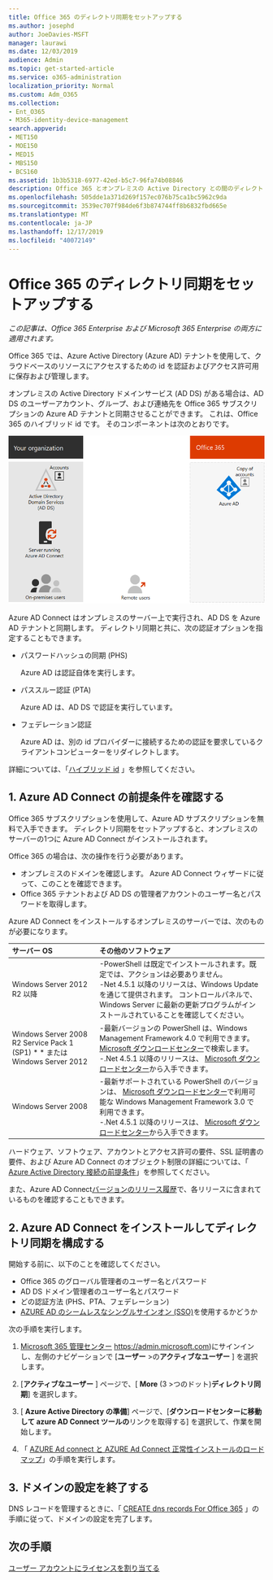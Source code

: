 ```yaml
---
title: Office 365 のディレクトリ同期をセットアップする
ms.author: josephd
author: JoeDavies-MSFT
manager: laurawi
ms.date: 12/03/2019
audience: Admin
ms.topic: get-started-article
ms.service: o365-administration
localization_priority: Normal
ms.custom: Adm_O365
ms.collection:
- Ent_O365
- M365-identity-device-management
search.appverid:
- MET150
- MOE150
- MED15
- MBS150
- BCS160
ms.assetid: 1b3b5318-6977-42ed-b5c7-96fa74b08846
description: Office 365 とオンプレミスの Active Directory との間のディレクトリ同期をセットアップする方法について説明します。
ms.openlocfilehash: 505dde1a371d269f157ec076b75ca1bc5962c9da
ms.sourcegitcommit: 3539ec707f984de6f3b874744ff8b6832fbd665e
ms.translationtype: MT
ms.contentlocale: ja-JP
ms.lasthandoff: 12/17/2019
ms.locfileid: "40072149"
---
```

# <a name="set-up-directory-synchronization-for-office-365"></a>Office 365 のディレクトリ同期をセットアップする

*この記事は、Office 365 Enterprise および Microsoft 365 Enterprise の両方に適用されます。*

Office 365 では、Azure Active Directory (Azure AD) テナントを使用して、クラウドベースのリソースにアクセスするための id を認証およびアクセス許可用に保存および管理します。 

オンプレミスの Active Directory ドメインサービス (AD DS) がある場合は、AD DS のユーザーアカウント、グループ、および連絡先を Office 365 サブスクリプションの Azure AD テナントと同期させることができます。 これは、Office 365 のハイブリッド id です。 そのコンポーネントは次のとおりです。

![Office 365 のディレクトリ同期のコンポーネント](./media/about-office-365-identity/hybrid-identity.png)

Azure AD Connect はオンプレミスのサーバー上で実行され、AD DS を Azure AD テナントと同期します。 ディレクトリ同期と共に、次の認証オプションを指定することもできます。

- パスワードハッシュの同期 (PHS)

  Azure AD は認証自体を実行します。

- パススルー認証 (PTA)

  Azure AD は、AD DS で認証を実行しています。

- フェデレーション認証

  Azure AD は、別の id プロバイダーに接続するための認証を要求しているクライアントコンピューターをリダイレクトします。

詳細については、「[ハイブリッド id](plan-for-directory-synchronization.md) 」を参照してください。
  
## <a name="1-review-prerequisites-for-azure-ad-connect"></a>1. Azure AD Connect の前提条件を確認する

Office 365 サブスクリプションを使用して、Azure AD サブスクリプションを無料で入手できます。 ディレクトリ同期をセットアップすると、オンプレミスのサーバーの1つに Azure AD Connect がインストールされます。
  
Office 365 の場合は、次の操作を行う必要があります。
  
- オンプレミスのドメインを確認します。 Azure AD Connect ウィザードに従って、このことを確認できます。
- Office 365 テナントおよび AD DS の管理者アカウントのユーザー名とパスワードを取得します。

Azure AD Connect をインストールするオンプレミスのサーバーでは、次のものが必要になります。
  
|**サーバー OS**|**その他のソフトウェア**|
|:-----|:-----|
|Windows Server 2012 R2 以降 | -PowerShell は既定でインストールされます。既定では、アクションは必要ありません。  <br> -Net 4.5.1 以降のリリースは、Windows Update を通じて提供されます。 コントロールパネルで、Windows Server に最新の更新プログラムがインストールされていることを確認してください。 |
|Windows Server 2008 R2 Service Pack 1 (SP1) * * または Windows Server 2012 | -最新バージョンの PowerShell は、Windows Management Framework 4.0 で利用できます。 [Microsoft ダウンロードセンター](https://go.microsoft.com/fwlink/p/?LinkId=717996)で検索します。  <br> -.Net 4.5.1 以降のリリースは、 [Microsoft ダウンロードセンター](https://go.microsoft.com/fwlink/p/?LinkId=717996)から入手できます。 |
|Windows Server 2008 | -最新サポートされている PowerShell のバージョンは、 [Microsoft ダウンロードセンター](https://go.microsoft.com/fwlink/p/?LinkId=717996)で利用可能な Windows Management Framework 3.0 で利用できます。  <br> -.Net 4.5.1 以降のリリースは、 [Microsoft ダウンロードセンター](https://go.microsoft.com/fwlink/p/?LinkId=717996)から入手できます。 |

ハードウェア、ソフトウェア、アカウントとアクセス許可の要件、SSL 証明書の要件、および Azure AD Connect のオブジェクト制限の詳細については、「 [Azure Active Directory 接続の前提条件](https://docs.microsoft.com/azure/active-directory/hybrid/how-to-connect-install-prerequisites)」を参照してください。
  
また、Azure AD Connect[バージョンのリリース履歴](https://docs.microsoft.com/azure/active-directory/hybrid/reference-connect-version-history)で、各リリースに含まれているものを確認することもできます。

## <a name="2-install-azure-ad-connect-and-configure-directory-synchronization"></a>2. Azure AD Connect をインストールしてディレクトリ同期を構成する

開始する前に、以下のことを確認してください。

- Office 365 のグローバル管理者のユーザー名とパスワード
- AD DS ドメイン管理者のユーザー名とパスワード
- どの認証方法 (PHS、PTA、フェデレーション)
- [AZURE AD のシームレスなシングルサインオン (SSO)](https://docs.microsoft.com/azure/active-directory/hybrid/how-to-connect-sso)を使用するかどうか

次の手順を実行します。

1. [Microsoft 365 管理センター](https://admin.microsoft.com) https://admin.microsoft.com)にサインインし、左側のナビゲーションで [**ユーザー** \>の**アクティブなユーザー** ] を選択します。
2. [**アクティブなユーザー** ] ページで、[ **More** (3 \>つのドット)**ディレクトリ同期**] を選択します。
  
3. [ **Azure Active Directory の準備**] ページで、[**ダウンロードセンターに移動して azure AD Connect ツールの**リンクを取得する] を選択して、作業を開始します。 
4. 「 [AZURE Ad connect と AZURE Ad Connect 正常性インストールのロードマップ](https://docs.microsoft.com/azure/active-directory/hybrid/how-to-connect-install-roadmap)」の手順を実行します。

## <a name="3-finish-setting-up-domains"></a>3. ドメインの設定を終了する

DNS レコードを管理するときに、「 [CREATE dns records For Office 365](https://docs.microsoft.com/office365/admin/get-help-with-domains/create-dns-records-at-any-dns-hosting-provider) 」の手順に従って、ドメインの設定を完了します。

## <a name="next-step"></a>次の手順

[ユーザー アカウントにライセンスを割り当てる](assign-licenses-to-user-accounts.md)

